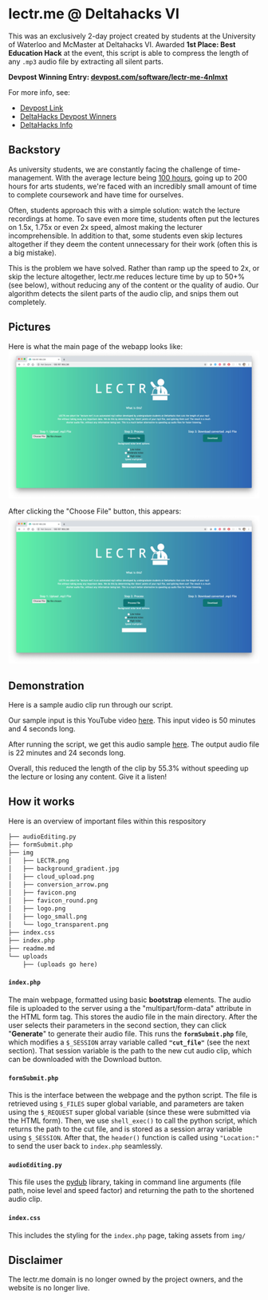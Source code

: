# lectr.me @ Deltahacks VI

This was an exclusively 2-day project created by students at the University of Waterloo and McMaster at Deltahacks VI. Awarded **1st Place: Best Education Hack** at the event, this script is able to compress the length of any `.mp3` audio file by extracting all silent parts.

**Devpost Winning Entry: [devpost.com/software/lectr-me-4nlmxt](devpost.com/software/lectr-me-4nlmxt)**

For more info, see:
*  [Devpost Link](https://devpost.com/software/lectr-me-4nlmxt)
*  [DeltaHacks Devpost Winners](https://deltahacks6.devpost.com/submissions)
*  [DeltaHacks Info](https://www.deltahacks.com/)

## Backstory

As university students, we are constantly facing the challenge of time-management. With the average lecture being [100 hours](https://stack.dailybruin.com/2018/11/08/how-long-are-lectures/), going up to 200 hours for arts students, we're faced with an incredibly small amount of time to complete coursework and have time for ourselves.

Often, students approach this with a simple solution: watch the lecture recordings at home. To save even more time, students often put the lectures on 1.5x, 1.75x or even 2x speed, almost making the lecturer incomprehensible. In addition to that, some students even skip lectures altogether if they deem the content unnecessary for their work (often this is a big mistake).

This is the problem we have solved. Rather than ramp up the speed to 2x, or skip the lecture altogether, lectr.me reduces lecture time by up to 50+% (see below), without reducing any of the content or the quality of audio. Our algorithm detects the silent parts of the audio clip, and snips them out completely.

## Pictures

Here is what the main page of the webapp looks like:
![The main page.](./demo/DemoPic1.png)

After clicking the "Choose File" button, this appears:
![Picture1](./demo/DemoPic1.png)

## Demonstration

Here is a sample audio clip run through our script.

Our sample input is this YouTube video [here](https://www.youtube.com/watch?v=BP7Ujbyu-NE). This input video is 50 minutes and 4 seconds long.

After running the script, we get this audio sample [here](./demo/Cut_Lecture.mp3). The output audio file is 22 minutes and 24 seconds long.

Overall, this reduced the length of the clip by 55.3% without speeding up the lecture or losing any content. Give it a listen!

## How it works

Here is an overview of important files within this respository
```
├── audioEditing.py
├── formSubmit.php
├── img
│   ├── LECTR.png
│   ├── background_gradient.jpg
│   ├── cloud_upload.png
│   ├── conversion_arrow.png
│   ├── favicon.png
│   ├── favicon_round.png
│   ├── logo.png
│   ├── logo_small.png
│   └── logo_transparent.png
├── index.css
├── index.php
├── readme.md
└── uploads
    ├── (uploads go here)
```
#### `index.php`

The main webpage, formatted using basic **bootstrap** elements. The audio file is uploaded to the server using a the "multipart/form-data" attribute in the HTML form tag. This stores the audio file in the main directory. After the user selects their parameters in the second section, they can click "**Generate**" to generate their audio file. This runs the **`formSubmit.php`** file, which modifies a `$_SESSION` array variable called **`"cut_file"`** (see the next section). That session variable is the path to the new cut audio clip, which can be downloaded with the Download button.

#### `formSubmit.php`

This is the interface between the webpage and the python script. The file is retrieved using `$_FILES` super global variable, and parameters are taken using the `$_REQUEST` super global variable (since these were submitted via the HTML form). Then, we use `shell_exec()` to call the python script, which returns the path to the cut file, and is stored as a session array variable using `$_SESSION`. After that, the `header()` function is called using `"Location:"` to send the user back to `index.php` seamlessly.

#### `audioEditing.py`
This file uses the [pydub](https://github.com/jiaaro/pydub) library, taking in command line arguments (file path, noise level and speed factor) and returning the path to the shortened audio clip.

#### `index.css`

This includes the styling for the `index.php` page, taking assets from `img/`

## Disclaimer

The lectr.me domain is no longer owned by the project owners, and the website is no longer live.
